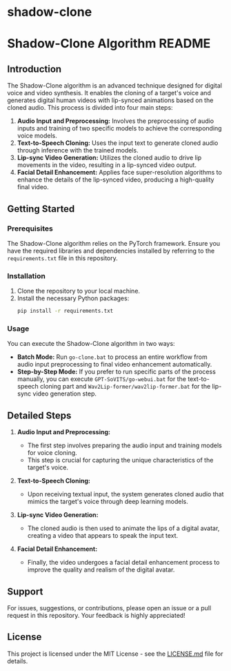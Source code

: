 # shadow-clone
# Shadow-Clone Algorithm README

## Introduction

The Shadow-Clone algorithm is an advanced technique designed for digital voice and video synthesis. It enables the cloning of a target's voice and generates digital human videos with lip-synced animations based on the cloned audio. This process is divided into four main steps:

1. **Audio Input and Preprocessing:** Involves the preprocessing of audio inputs and training of two specific models to achieve the corresponding voice models.
2. **Text-to-Speech Cloning:** Uses the input text to generate cloned audio through inference with the trained models.
3. **Lip-sync Video Generation:** Utilizes the cloned audio to drive lip movements in the video, resulting in a lip-synced video output.
4. **Facial Detail Enhancement:** Applies face super-resolution algorithms to enhance the details of the lip-synced video, producing a high-quality final video.

## Getting Started

### Prerequisites

The Shadow-Clone algorithm relies on the PyTorch framework. Ensure you have the required libraries and dependencies installed by referring to the `requirements.txt` file in this repository.

### Installation

1. Clone the repository to your local machine.
2. Install the necessary Python packages:
   ```bash
   pip install -r requirements.txt
   ```

### Usage

You can execute the Shadow-Clone algorithm in two ways:

- **Batch Mode:** Run `go-clone.bat` to process an entire workflow from audio input preprocessing to final video enhancement automatically.
- **Step-by-Step Mode:** If you prefer to run specific parts of the process manually, you can execute `GPT-SoVITS/go-webui.bat` for the text-to-speech cloning part and `Wav2Lip-former/wav2lip-former.bat` for the lip-sync video generation step.

## Detailed Steps

1. **Audio Input and Preprocessing:**
   - The first step involves preparing the audio input and training models for voice cloning.
   - This step is crucial for capturing the unique characteristics of the target's voice.

2. **Text-to-Speech Cloning:**
   - Upon receiving textual input, the system generates cloned audio that mimics the target's voice through deep learning models.

3. **Lip-sync Video Generation:**
   - The cloned audio is then used to animate the lips of a digital avatar, creating a video that appears to speak the input text.

4. **Facial Detail Enhancement:**
   - Finally, the video undergoes a facial detail enhancement process to improve the quality and realism of the digital avatar.

## Support

For issues, suggestions, or contributions, please open an issue or a pull request in this repository. Your feedback is highly appreciated!

## License

This project is licensed under the MIT License - see the [LICENSE.md](LICENSE) file for details.
